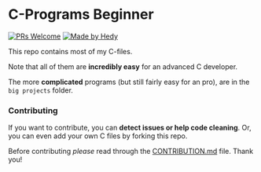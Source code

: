 # C-Programs Beginner
[![PRs Welcome](https://img.shields.io/badge/PRs-welcome-brightgreen.svg?style=flat-square)](http://makeapullrequest.com)  [![Made by Hedy](https://img.shields.io/badge/Made%20by-Hedy-green)](https://github.com/hedyhyry)

This repo contains most of my C-files.

Note that all of them are **incredibly easy** for an advanced C developer.

The more **complicated** programs (but still fairly easy for an pro), are in the `big projects` folder.


### Contributing
If you want to contribute, you can **detect issues or help code cleaning**.
Or, you can even add your own C files by forking this repo.

Before contributing *please* read through the [CONTRIBUTION.md](https://github.com/hedyhyry/c/.github/CONTRIBUTING.md/) file. Thank you!
